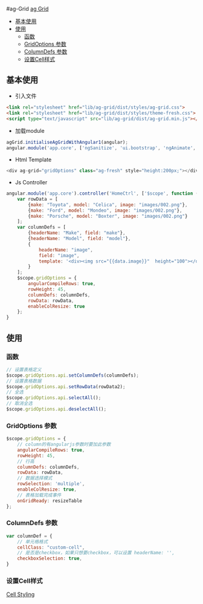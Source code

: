 #ag-Grid
[ag Grid](https://www.ag-grid.com/)

<!-- toc -->

- [基本使用](#%E5%9F%BA%E6%9C%AC%E4%BD%BF%E7%94%A8)
- [使用](#%E4%BD%BF%E7%94%A8)
  * [函数](#%E5%87%BD%E6%95%B0)
  * [GridOptions 参数](#gridoptions-%E5%8F%82%E6%95%B0)
  * [ColumnDefs 参数](#columndefs-%E5%8F%82%E6%95%B0)
  * [设置Cell样式](#%E8%AE%BE%E7%BD%AEcell%E6%A0%B7%E5%BC%8F)

<!-- tocstop -->

## 基本使用
* 引入文件
```html
<link rel="stylesheet" href="lib/ag-grid/dist/styles/ag-grid.css">
<link rel="stylesheet" href="lib/ag-grid/dist/styles/theme-fresh.css">
<script type="text/javascript" src="lib/ag-grid/dist/ag-grid.min.js"></script>
```
* 加载module
```js
agGrid.initialiseAgGridWithAngular1(angular);
angular.module('app.core', ['ngSanitize', 'ui.bootstrap', 'ngAnimate', "agGrid"]);
```
* Html Template
```js
<div ag-grid="gridOptions" class="ag-fresh" style="height:200px;"></div>
```
* Js Controller
```js
angular.module('app.core').controller('HomeCtrl', ['$scope', function ($scope) {
    var rowData = [
        {make: "Toyota", model: "Celica", image: "images/002.png"},
        {make: "Ford", model: "Mondeo", image: "images/002.png"},
        {make: "Porsche", model: "Boxter", image: "images/002.png"}
    ];
    var columnDefs = [
        {headerName: "Make", field: "make"},
        {headerName: "Model", field: "model"},
        {
            headerName: "image",
            field: "image",
            template: '<div><img src="{{data.image}}"  height="100"></div>'
        }
    ];
    $scope.gridOptions = {
        angularCompileRows: true,
        rowHeight: 45,
        columnDefs: columnDefs,
        rowData: rowData,
        enableColResize: true
    };
}
```

## 使用
### 函数

```js
// 设置表格定义
$scope.gridOptions.api.setColumnDefs(columnDefs);
// 设置表格数据
$scope.gridOptions.api.setRowData(rowData2);
// 全选
$scope.gridOptions.api.selectAll();
// 取消全选
$scope.gridOptions.api.deselectAll();
```
### GridOptions 参数
```js
$scope.gridOptions = {
    // column的有angularjs参数时要加此参数
    angularCompileRows: true,
    rowHeight: 45,
    // 行高
    columnDefs: columnDefs,
    rowData: rowData,
    // 数据选择模式
    rowSelection: 'multiple',
    enableColResize: true,
    // 表格加载完成事件
    onGridReady: resizeTable
};
```
### ColumnDefs 参数
```js
var columnDef = {
    // 单元格格式
    cellClass: "custom-cell",
    // 是否是checkbox，如果只想要checkbox，可以设置 headerName: '',
    checkboxSelection: true,
}
```
### 设置Cell样式
[Cell Styling](https://www.ag-grid.com/javascript-grid-cell-styling/index.php)